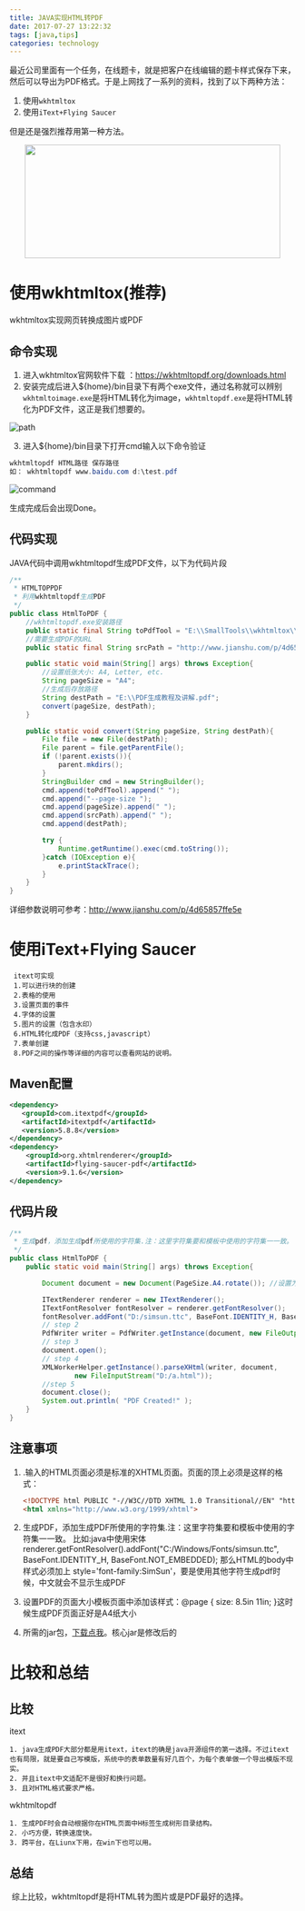```yaml
---
title: JAVA实现HTML转PDF
date: 2017-07-27 13:22:32
tags: [java,tips]
categories: technology
---
```


​	最近公司里面有一个任务，在线题卡，就是把客户在线编辑的题卡样式保存下来，然后可以导出为PDF格式。于是上网找了一系列的资料，找到了以下两种方法：

1. 使用`wkhtmltox`
2. 使用`iText+Flying Saucer`

但是还是强烈推荐用第一种方法。

<div align=center><img width="450" height="200" src="http://on937g0jc.bkt.clouddn.com/2017-9-13/additional/html_to_pdf.png" algin="center"/>

</div>

<!-- more -->

# 使用wkhtmltox(推荐)

wkhtmltox实现网页转换成图片或PDF

## 命令实现

1. 进入wkhtmltox官网软件下载  ：https://wkhtmltopdf.org/downloads.html
2. 安装完成后进入${home}/bin目录下有两个exe文件，通过名称就可以辨别`wkhtmltoimage.exe`是将HTML转化为image，`wkhtmltopdf.exe`是将HTML转化为PDF文件，这正是我们想要的。

![path](http://on937g0jc.bkt.clouddn.com/2017-8-27/HtmlToPdf/HtmlToPdf.png)

3. 进入${home}/bin目录下打开cmd输入以下命令验证 

```java
wkhtmltopdf HTML路径 保存路径
如： wkhtmltopdf www.baidu.com d:\test.pdf
```

![command](http://on937g0jc.bkt.clouddn.com/2017-8-27/HtmlToPdf/command.png)

生成完成后会出现Done。

## 代码实现

JAVA代码中调用wkhtmltopdf生成PDF文件，以下为代码片段

```java
/**
 * HTMLTOPPDF
 * 利用wkhtmltopdf生成PDF
 */
public class HtmlToPDF {
    //wkhtmltopdf.exe安装路径
    public static final String toPdfTool = "E:\\SmallTools\\wkhtmltox\\wkhtmltopdf\\bin\\wkhtmltopdf.exe";
    //需要生成PDF的URL
    public static final String srcPath = "http://www.jianshu.com/p/4d65857ffe5e";

    public static void main(String[] args) throws Exception{
 		//设置纸张大小: A4, Letter, etc.
        String pageSize = "A4";
		//生成后存放路径
        String destPath = "E:\\PDF生成教程及讲解.pdf"; 
        convert(pageSize, destPath);
    }

    public static void convert(String pageSize, String destPath){
        File file = new File(destPath);
        File parent = file.getParentFile();
        if (!parent.exists()){
            parent.mkdirs();
        }
        StringBuilder cmd = new StringBuilder();
        cmd.append(toPdfTool).append(" ");
        cmd.append("--page-size ");
        cmd.append(pageSize).append(" ");
        cmd.append(srcPath).append(" ");
        cmd.append(destPath);

        try {
            Runtime.getRuntime().exec(cmd.toString());
        }catch (IOException e){
            e.printStackTrace();
        }
    }
}
```

详细参数说明可参考：<http://www.jianshu.com/p/4d65857ffe5e>



# 使用iText+Flying Saucer

```
 itext可实现 
 1.可以进行块的创建
 2.表格的使用
 3.设置页面的事件
 4.字体的设置
 5.图片的设置（包含水印）
 6.HTML转化成PDF（支持css,javascript）
 7.表单创建
 8.PDF之间的操作等详细的内容可以查看网站的说明。
```

## Maven配置

```xml
<dependency>
   <groupId>com.itextpdf</groupId>
   <artifactId>itextpdf</artifactId>
   <version>5.8.8</version>
</dependency>
<dependency>
    <groupId>org.xhtmlrenderer</groupId>
    <artifactId>flying-saucer-pdf</artifactId>
    <version>9.1.6</version>
</dependency>
```

## 代码片段

```java
/**
 * 生成pdf，添加生成pdf所使用的字符集.注：这里字符集要和模板中使用的字符集一一致。
 */
public class HtmlToPDF {
    public static void main(String[] args) throws Exception{

        Document document = new Document(PageSize.A4.rotate()); //设置为A4纸大小

        ITextRenderer renderer = new ITextRenderer();
        ITextFontResolver fontResolver = renderer.getFontResolver();
        fontResolver.addFont("D:/simsun.ttc", BaseFont.IDENTITY_H, BaseFont.NOT_EMBEDDED);
        // step 2
        PdfWriter writer = PdfWriter.getInstance(document, new FileOutputStream("D:\\pdf.pdf"));
        // step 3
        document.open();
        // step 4
        XMLWorkerHelper.getInstance().parseXHtml(writer, document,
                new FileInputStream("D:/a.html"));
        //step 5
        document.close();
        System.out.println( "PDF Created!" );
    }
}
```

## 注意事项

1. .输入的HTML页面必须是标准的XHTML页面。页面的顶上必须是这样的格式：

   ```html
   <!DOCTYPE html PUBLIC "-//W3C//DTD XHTML 1.0 Transitional//EN" "http://www.w3.org/TR/xhtml1/DTD/xhtml1-transitional.dtd">  
   <html xmlns="http://www.w3.org/1999/xhtml"> 
   ```


2. 生成PDF，添加生成PDF所使用的字符集.注：这里字符集要和模板中使用的字符集一一致。 比如:java中使用宋体 renderer.getFontResolver().addFont("C:/Windows/Fonts/simsun.ttc", BaseFont.IDENTITY_H, BaseFont.NOT_EMBEDDED); 那么HTML的body中样式必须加上 style='font-family:SimSun'，要是使用其他字符生成pdf时候，中文就会不显示生成PDF
3. 设置PDF的页面大小模板页面中添加该样式：@page { size: 8.5in 11in; }这时候生成PDF页面正好是A4纸大小
4. 所需的jar包，[下载点我](http://on937g0jc.bkt.clouddn.com/2017-8-27/HtmlToPdf/flyingsaucer.zip)。核心jar是修改后的



# 比较和总结

## 比较

itext

```
1. java生成PDF大部分都是用itext，itext的确是java开源组件的第一选择。不过itext也有局限，就是要自己写模版，系统中的表单数量有好几百个，为每个表单做一个导出模版不现实。
2. 并且itext中文适配不是很好和换行问题。
3. 且对HTML格式要求严格。
```

wkhtmltopdf

```
1. 生成PDF时会自动根据你在HTML页面中H标签生成树形目录结构。
2. 小巧方便，转换速度快。
3. 跨平台，在Liunx下用，在win下也可以用。
```

## 总结

​	综上比较，wkhtmltopdf是将HTML转为图片或是PDF最好的选择。
